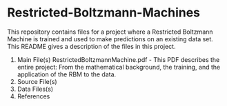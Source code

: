 # Restricted-Boltzmann-Machines
This repository contains files for a project where a Restricted Boltzmann Machine is trained and used to make predictions on an existing data set.
This README gives a description of the files in this project.

1. Main File(s)
  RestrictedBoltzmannMachine.pdf - This PDF describes the entire project: From the mathematical background, the training, and the application of the RBM to the data.
2. Source File(s)
3. Data Files(s)
4. References
